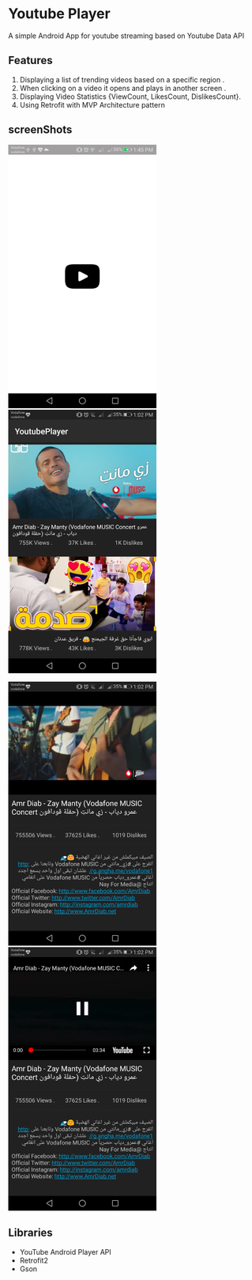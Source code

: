 # Youtube Player
A simple Android App for youtube streaming based on Youtube Data API

## Features
1. Displaying a list of trending videos based on a specific region .
2. When clicking on a video it opens and plays in another screen .
3. Displaying Video Statistics {ViewCount, LikesCount, DislikesCount}.
4. Using Retrofit with MVP Architecture pattern

## screenShots 
<img src="screenshots/splash.png" width=300> <img src="screenshots/trending.png" width=300>

<img src="screenshots/player2.png" width=300> <img src="screenshots/player1.png" width=300>

## Libraries
* YouTube Android Player API
* Retrofit2
* Gson 
